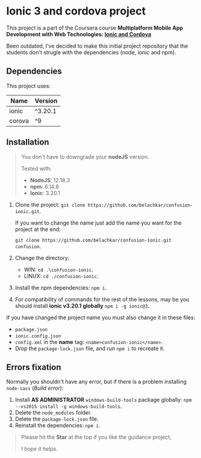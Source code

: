 # Ionic 3 and cordova project

This project is a part of the Coursera course **Multiplatform Mobile App Development with Web Technologies: [Ionic and Cordova]**

Been outdated, I've decided to make this initial project repository that the students don't strugle with the dependencies (node, ionic and npm).

## Dependencies

This project uses:

| Name   | Version |
| ------ | ------- |
| ionic  | ^3.20.1 |
| corova | ^9      |

## Installation

> You don't have to downgrade your **nodeJS** version.
>
> Tested with:
>
> - **NodeJS**: 12.18.3
> - **npm**: 6.14.8
> - **Ionic**: 3.20.1

1. Clone the project: `git clone https://github.com/belachkar/confusion-ionic.git`.

   If you want to change the name just add the name you want for the project at the end:

   `git clone https://github.com/belachkar/confusion-ionic.git confusion`.

2. Change the directory:
   - WIN: `cd .\confusion-ionic`.
   - LINUX: `cd ./confusion-ionic`.
3. Install the npm dependencies: `npm i`.
4. For compatibility of commands for the rest of the lessons, may be you should install **ionic v3.20.1 globally** `npm i -g ionic@3`.

If you have changed the project name you must also change it in these files:

- `package.json`
- `ionic.config.json`
- `config.xml` in the **name** tag: `<name>confusion-ionic</name>`.
- Drop the `package-lock.json` file, and run `npm i` to recreate it.

## Errors fixation

Normally you shouldn't have any error, but if there is a problem installing `node-sass` (_Build error_):

1. Install **AS ADMINISTRATOR** `windows-build-tools` package globally: `npm --vs2015 install -g windows-build-tools`.
2. Delete the `node_modules` folder.
3. Delete the `package-lock.json` file.
4. Reinstall the dependencies: `npm i`.

> Please hit the **Star** at the top if you like the guidance project,
>
> _I hope it helps_.

<!-- Links -->
[Ionic and Cordova]: https://www.coursera.org/learn/ionic-cordova/lecture/gttD7/ionic-and-angular "Multiplatform Mobile App Development with Web Technologies: Ionic and Cordova"
[windows-build-tools]: https://www.npmjs.com/package/windows-build-tools "windows-build-tools"
